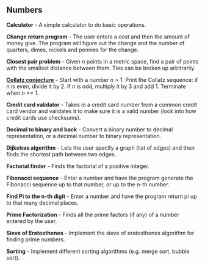 Numbers
---------

**Calculator** - A simple calculator to do basic operations. 

**Change return program** - The user enters a cost and then the amount of money give. The program will figure out the change and the number of quarters, dimes, nickels and pennies for the change.

**Closest pair problem** - Given _n_ points in a metric space, find a pair of points with the smallest distance between them. Ties can be broken up arbitrarily.

[**Collatz conjecture**](./Collatz.hs) - Start with a number _n > 1_. Print the Collatz sequence: if _n_ is even, divide it by 2. If _n_ is odd, multiply it by 3 and add 1. Terminate when _n == 1_.

**Credit card validator** - Takes in a credit card number from a common credit card vendor and validates it to make sure it is a valid number (look into how credit cards use checksums). 

**Decimal to binary and back** - Convert a binary number to decimal representation, or a decimal number to binary representation.

**Dijkstras algorithm** - Lets the user specify a graph (list of edges) and then finds the shortest path between two edges.

**Factorial finder** - Finds the factorial of a positive integer.

**Fibonacci sequence** - Enter a number and have the program generate the Fibonacci sequence up to that number, or up to the n-th number.

**Find Pi to the n-th digit** - Enter a number and have the program return pi up to that many decimal places.

**Prime Factorization** - Finds all the prime factors (if any) of a number entered by the user. 

**Sieve of Eratosthenes** - Implement the sieve of eratosthenes algorithm for finding prime numbers.

**Sorting** - Implement different sorting algorithms (e.g. merge sort, bubble sort). 
